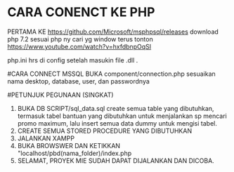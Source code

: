 # CARA CONENCT KE PHP

PERTAMA KE
https://github.com/Microsoft/msphpsql/releases
download php 7.2 sesuai php ny cari yg window terus 
tonton
https://www.youtube.com/watch?v=hxfdbnpOqSI

php.ini hrs di config setelah masukin file .dll .

#CARA CONNECT MSSQL
BUKA component/connection.php
sesuaikan nama desktop, database, user, dan passwordnya

#PETUNJUK PEGUNAAN (SINGKAT)
1. BUKA DB SCRIPT/sql_data.sql
   create semua table yang dibutuhkan, termasuk tabel bantuan yang dibutuhkan 
   untuk menjalankan sp mencari promo maximum, lalu
   insert semua data dummy untuk mengisi tabel.
2. CREATE SEMUA STORED PROCEDURE YANG DIBUTUHKAN
3. JALANKAN XAMPP
4. BUKA BROWSWER DAN KETIKKAN "localhost/pbd(nama_folder)/index.php
5. SELAMAT, PROYEK MIE SUDAH DAPAT DIJALANKAN DAN DICOBA.

